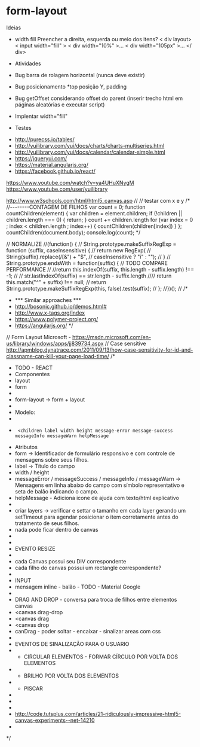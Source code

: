 # form-layout
Ideias
* width fill
Preencher a direita, esquerda ou meio dos itens?
< div layout>
	< input width="fill" >
	< div width="10%" >...</div>
	< div width="105px" >...</div>
</ div>

* Atividades
* Bug barra de rolagem horizontal (nunca deve existir)
* Bug posicionamento *top posição Y, padding 
* Bug getOffset considerando offset do parent (inserir trecho html em páginas aleatórias e executar script)
* Implentar width="fill"
* Testes 
- http://purecss.io/tables/
- http://yuilibrary.com/yui/docs/charts/charts-multiseries.html
- http://yuilibrary.com/yui/docs/calendar/calendar-simple.html
- https://jqueryui.com/
- https://material.angularjs.org/
- https://facebook.github.io/react/

https://www.youtube.com/watch?v=ya4UHuXNygM
https://www.youtube.com/user/yuilibrary

http://www.w3schools.com/html/html5_canvas.asp
//
// testar com x e y
/*
//--------CONTAGEM DE FILHOS
var count = 0;
function countChildren(element) {
	var children = element.children;
	if (!children || children.length === 0) {
		return;
	}
	count += children.length
	for (var index = 0 ; index < children.length ; index++) {
		countChildren(children[index])
	}
};
countChildren(document.body);
console.log(count);
 */

//		NORMALIZE
//(function() {
//	 String.prototype.makeSuffixRegExp = function (suffix, caseInsensitive) {
//	  return new RegExp(
//	      String(suffix).replace(/[$%()*+.?\[\\\]{|}]/g, "\\$&") + "$",
//	      caseInsensitive ? "i" : "");
//	}
//	String.prototype.endsWith = function(suffix) { // TODO COMPARE PERFORMANCE
//	    //return this.indexOf(suffix, this.length - suffix.length) !== -1;
//		// str.lastIndexOf(suffix) == str.length - suffix.length
////		return this.match("^" + suffix) !== null;
//		return String.prototype.makeSuffixRegExp(this, false).test(suffix);
//	};
//})();
//
/*
 * *** Similar approaches ***
 * http://bosonic.github.io/demos.html#
 * http://www.x-tags.org/index
 * https://www.polymer-project.org/
 * https://angularjs.org/
 */

// Form Layout Microsoft - https://msdn.microsoft.com/en-us/library/windows/apps/jj839734.aspx
// Case sensitive http://apmblog.dynatrace.com/2011/09/13/how-case-sensitivity-for-id-and-classname-can-kill-your-page-load-time/
/*
 * TODO - REACT
 * Componentes
 * layout
 * form
 * 
 * form-layout -> form + layout
 * 
 * Modelo:
 * 	<div form-layout | lform
 * 		<children label width height message-error message-success messageInfo messageWarn helpMessage
 * Atributos
 * form -> Identificador de formulário responsivo e com controle de mensagens sobre seus filhos.
 * label -> Título do campo
 * width / height
 * messageError / messageSuccess / messageInfo / messageWarn -> Mensagens em linha abaixo do campo com símbolo representativo e seta de balão indicando o campo.
 * helpMessage - Adiciona icone de ajuda com texto/html explicativo
 * 
 * criar layers -> verificar e settar o tamanho em cada layer gerando um setTimeout para agendar posicionar o item corretamente antes do tratamento de seus filhos.
 * nada pode ficar dentro de canvas
 * 
 * 
 * EVENTO RESIZE
 * 
 * cada Canvas possui seu DIV correspondente
 * cada filho do canvas possui um rectangle correspondente?
 * 
 * INPUT
 * mensagem inline - balão - TODO - Material Google
 * 
 * DRAG AND DROP - conversa para troca de filhos entre elementos canvas
 * 	<canvas drag-drop
 * 	<canvas drag  
 * 	<canvas drop
 * 	canDrag - poder soltar - encaixar - sinalizar areas com css
 * 
 * EVENTOS DE SINALIZAÇÃO PARA O USUARIO
 * - CIRCULAR ELEMENTOS - FORMAR CÍRCULO POR VOLTA DOS ELEMENTOS
 * - BRILHO POR VOLTA DOS ELEMENTOS
 * - PISCAR
 * 
 * 
 * 
 * http://code.tutsplus.com/articles/21-ridiculously-impressive-html5-canvas-experiments--net-14210
 * 
 */
